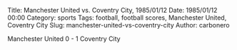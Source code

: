 Title: Manchester United vs. Coventry City, 1985/01/12
Date: 1985/01/12 00:00
Category: sports
Tags: football, football scores, Manchester United, Coventry City
Slug: manchester-united-vs-coventry-city
Author: carbonero


Manchester United 0 - 1 Coventry City
